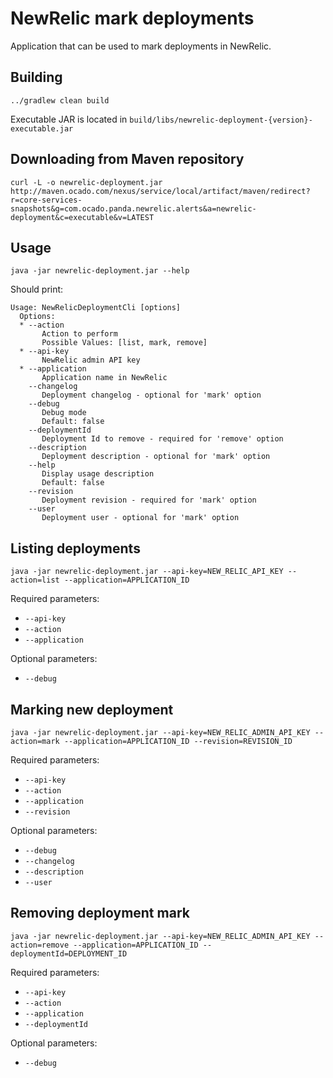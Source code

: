 # NewRelic mark deployments
Application that can be used to mark deployments in NewRelic.
  
## Building
```../gradlew clean build```

Executable JAR is located in `build/libs/newrelic-deployment-{version}-executable.jar`

## Downloading from Maven repository

`curl -L -o newrelic-deployment.jar http://maven.ocado.com/nexus/service/local/artifact/maven/redirect?r=core-services-snapshots&g=com.ocado.panda.newrelic.alerts&a=newrelic-deployment&c=executable&v=LATEST`

## Usage
```java -jar newrelic-deployment.jar --help```

Should print:
```
Usage: NewRelicDeploymentCli [options]
  Options:
  * --action
       Action to perform
       Possible Values: [list, mark, remove]
  * --api-key
       NewRelic admin API key
  * --application
       Application name in NewRelic
    --changelog
       Deployment changelog - optional for 'mark' option
    --debug
       Debug mode
       Default: false
    --deploymentId
       Deployment Id to remove - required for 'remove' option
    --description
       Deployment description - optional for 'mark' option
    --help
       Display usage description
       Default: false
    --revision
       Deployment revision - required for 'mark' option
    --user
       Deployment user - optional for 'mark' option
```

## Listing deployments
```java -jar newrelic-deployment.jar --api-key=NEW_RELIC_API_KEY --action=list --application=APPLICATION_ID```

Required parameters:
* `--api-key`
* `--action`
* `--application`

Optional parameters:
* `--debug`

## Marking new deployment
```java -jar newrelic-deployment.jar --api-key=NEW_RELIC_ADMIN_API_KEY --action=mark --application=APPLICATION_ID --revision=REVISION_ID```

Required parameters:
* `--api-key`
* `--action`
* `--application`
* `--revision`

Optional parameters:
* `--debug`
* `--changelog`
* `--description`
* `--user`


## Removing deployment mark
```java -jar newrelic-deployment.jar --api-key=NEW_RELIC_ADMIN_API_KEY --action=remove --application=APPLICATION_ID --deploymentId=DEPLOYMENT_ID```

Required parameters:
* `--api-key`
* `--action`
* `--application`
* `--deploymentId`

Optional parameters:
* `--debug`
